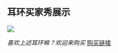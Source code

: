 ## 耳环买家秀展示
<img src="https://pics1.baidu.com/feed/6609c93d70cf3bc7fe4a36bca576a7a6cc112a91.jpeg?token=b9593ae1fbceee476b96f3bae620296e"  />

*喜欢上述耳环嘛？欢迎来购买*
[购买链接](https://github.com/Yu-Simon/The_real/edit/main/README.md)

